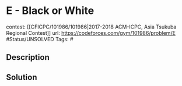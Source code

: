 # E - Black or White

contest: [[CFICPC/101986/101986|2017-2018 ACM-ICPC, Asia Tsukuba Regional Contest]]
url: https://codeforces.com/gym/101986/problem/E
#Status/UNSOLVED
Tags: #

## Description

## Solution

